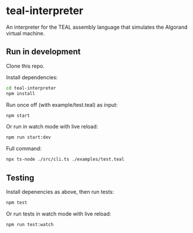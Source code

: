 # teal-interpreter

An interpreter for the TEAL assembly language that simulates the Algorand virtual machine.

## Run in development

Clone this repo.

Install dependencies:

```bash
cd teal-interpreter
npm install
```

Run once off (with example/test.teal) as input:

```bash
npm start
```

Or run in watch mode with live reload:

```bash
npm run start:dev
```

Full command:

```bash
npx ts-node ./src/cli.ts ./examples/test.teal
```

## Testing

Install depenencies as above, then run tests:

```bash
npm test
```

Or run tests in watch mode with live reload:

```bash
npm run test:watch
```
